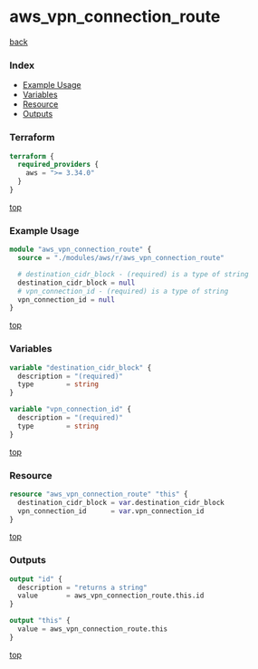 # aws_vpn_connection_route

[back](../aws.md)

### Index

- [Example Usage](#example-usage)
- [Variables](#variables)
- [Resource](#resource)
- [Outputs](#outputs)

### Terraform

```terraform
terraform {
  required_providers {
    aws = ">= 3.34.0"
  }
}
```

[top](#index)

### Example Usage

```terraform
module "aws_vpn_connection_route" {
  source = "./modules/aws/r/aws_vpn_connection_route"

  # destination_cidr_block - (required) is a type of string
  destination_cidr_block = null
  # vpn_connection_id - (required) is a type of string
  vpn_connection_id = null
}
```

[top](#index)

### Variables

```terraform
variable "destination_cidr_block" {
  description = "(required)"
  type        = string
}

variable "vpn_connection_id" {
  description = "(required)"
  type        = string
}
```

[top](#index)

### Resource

```terraform
resource "aws_vpn_connection_route" "this" {
  destination_cidr_block = var.destination_cidr_block
  vpn_connection_id      = var.vpn_connection_id
}
```

[top](#index)

### Outputs

```terraform
output "id" {
  description = "returns a string"
  value       = aws_vpn_connection_route.this.id
}

output "this" {
  value = aws_vpn_connection_route.this
}
```

[top](#index)